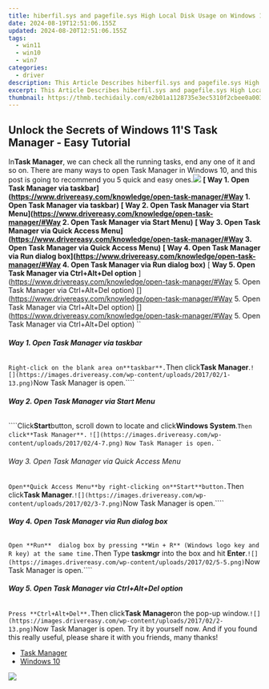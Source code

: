 ```yaml
---
title: hiberfil.sys and pagefile.sys High Local Disk Usage on Windows 10/7 [Solved]
date: 2024-08-19T12:51:06.155Z
updated: 2024-08-20T12:51:06.155Z
tags:
  - win11
  - win10
  - win7
categories:
  - driver
description: This Article Describes hiberfil.sys and pagefile.sys High Local Disk Usage on Windows 10/7 [Solved]
excerpt: This Article Describes hiberfil.sys and pagefile.sys High Local Disk Usage on Windows 10/7 [Solved]
thumbnail: https://thmb.techidaily.com/e2b01a1128735e3ec5310f2cbee0a0035159bd501806692c9cb150d9959d92bc.jpg
---
```


## Unlock the Secrets of Windows 11'S Task Manager - Easy Tutorial

In**Task Manager**, we can check all the running tasks, end any one of it and so on. There are many ways to open Task Manager in Windows 10, and this post is going to recommend you 5 quick and easy ones.![](https://images.drivereasy.com/wp-content/uploads/2017/02/2-1-5.png) **[ Way 1\. Open Task Manager via taskbar](<https://www.drivereasy.com/knowledge/open-task-manager/#Way> 1. Open Task Manager via taskbar)** **[ Way 2\. Open Task Manager via Start Menu](<https://www.drivereasy.com/knowledge/open-task-manager/#Way> 2. Open Task Manager via Start Menu)** **[ Way 3\. Open Task Manager via Quick Access Menu](<https://www.drivereasy.com/knowledge/open-task-manager/#Way> 3. Open Task Manager via Quick Access Menu)** **[ Way 4\. Open Task Manager via Run dialog box](<https://www.drivereasy.com/knowledge/open-task-manager/#Way> 4. Open Task Manager via Run dialog box)** [   **Way 5\. Open Task Manager via Ctrl+Alt+Del option** ](<https://www.drivereasy.com/knowledge/open-task-manager/#Way> 5. Open Task Manager via Ctrl+Alt+Del option) [](<https://www.drivereasy.com/knowledge/open-task-manager/#Way> 5. Open Task Manager via Ctrl+Alt+Del option) [](<https://www.drivereasy.com/knowledge/open-task-manager/#Way> 5. Open Task Manager via Ctrl+Alt+Del option) ``

###### **Way 1\. Open Task Manager via taskbar**

``Right-click on the blank area on**taskbar**.``Then click**Task Manager**.```` ![](https://images.drivereasy.com/wp-content/uploads/2017/02/1-13.png) ````Now Task Manager is open.````

###### **Way 2\. Open Task Manager via Start Menu**

````Click**Start**button, scroll down to locate and click**Windows System**.``Then click**Task Manager**.`` `` ![](https://images.drivereasy.com/wp-content/uploads/2017/02/4-7.png) `` `` Now Task Manager is open. `` ``

###### Way 3\. Open Task Manager via Quick Access Menu

``Open**Quick Access Menu**by right-clicking on**Start**button.``Then click**Task Manager**.```` ![](https://images.drivereasy.com/wp-content/uploads/2017/02/3-7.png) ````Now Task Manager is open.````

###### **Way 4\. Open Task Manager via Run dialog box**

``Open **Run**  dialog box by pressing **Win + R** (Windows logo key and R key) at the same time.``Then Type **taskmgr** into the box and hit **Enter**.```` ![](https://images.drivereasy.com/wp-content/uploads/2017/02/5-5.png) ````Now Task Manager is open.````

###### **Way 5\. Open Task Manager via Ctrl+Alt+Del option**

``Press **Ctrl+Alt+Del**.``Then click**Task Manager**on the pop-up window.```` ![](https://images.drivereasy.com/wp-content/uploads/2017/02/2-13.png) ````Now Task Manager is open. Try it by yourself now. And if you found this really useful, please share it with you friends, many thanks!```` ````

* [Task Manager](https://tools.techidaily.com/drivereasy/download/)
* [Windows 10](https://tools.techidaily.com/drivereasy/download/)

<ins class="adsbygoogle"
     style="display:block"
     data-ad-format="autorelaxed"
     data-ad-client="ca-pub-7571918770474297"
     data-ad-slot="1223367746"></ins>



<ins class="adsbygoogle"
     style="display:block"
     data-ad-client="ca-pub-7571918770474297"
     data-ad-slot="8358498916"
     data-ad-format="auto"
     data-full-width-responsive="true"></ins>



<!-- affiliate ads begin -->
<a href="https://secure.2checkout.com/order/checkout.php?PRODS=4615471&QTY=1&AFFILIATE=108875&CART=1"><img src="https://images.wondershare.com/affiliate-image/affiliate_banners_en/max_782x90.png" border="0"></a>
<!-- affiliate ads end -->